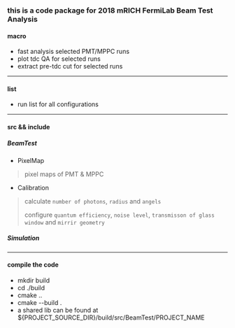 ### this is a code package for 2018 mRICH FermiLab Beam Test Analysis

#### macro
- fast analysis selected PMT/MPPC runs
- plot tdc QA for selected runs
- extract pre-tdc cut for selected runs

---------------

#### list
- run list for all configurations

---------------

#### src && include

##### BeamTest
- PixelMap
> pixel maps of PMT & MPPC
- Calibration
> calculate `number of photons`, `radius` and `angels`
>
> configure `quantum efficiency`, `noise level`, `transmisson of glass window` and `mirrir geometry`

##### Simulation

---------------

#### compile the code
- mkdir build
- cd ./build
- cmake ..
- cmake --build .
- a shared lib can be found at ${PROJECT\_SOURCE\_DIR}/build/src/BeamTest/PROJECT\_NAME
